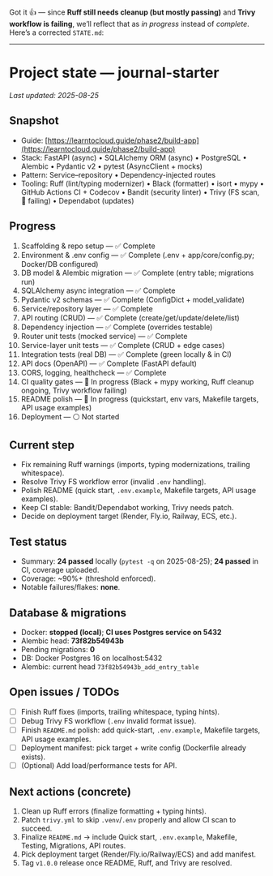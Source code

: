Got it 👍 — since **Ruff still needs cleanup (but mostly passing)** and **Trivy workflow is failing**, we’ll reflect that as *in progress* instead of *complete*. Here’s a corrected `STATE.md`:

---

# Project state — journal-starter

*Last updated: 2025-08-25*

## Snapshot

* Guide: [https://learntocloud.guide/phase2/build-app](https://learntocloud.guide/phase2/build-app)
* Stack: FastAPI (async) • SQLAlchemy ORM (async) • PostgreSQL • Alembic • Pydantic v2 • pytest (AsyncClient + mocks)
* Pattern: Service–repository • Dependency-injected routes
* Tooling: Ruff (lint/typing modernizer) • Black (formatter) • isort • mypy • GitHub Actions CI + Codecov • Bandit (security linter) • Trivy (FS scan, 🚧 failing) • Dependabot (updates)

## Progress

1. Scaffolding & repo setup — ✅ Complete
2. Environment & .env config — ✅ Complete (.env + app/core/config.py; Docker/DB configured)
3. DB model & Alembic migration — ✅ Complete (entry table; migrations run)
4. SQLAlchemy async integration — ✅ Complete
5. Pydantic v2 schemas — ✅ Complete (ConfigDict + model\_validate)
6. Service/repository layer — ✅ Complete
7. API routing (CRUD) — ✅ Complete (create/get/update/delete/list)
8. Dependency injection — ✅ Complete (overrides testable)
9. Router unit tests (mocked service) — ✅ Complete
10. Service-layer unit tests — ✅ Complete (CRUD + edge cases)
11. Integration tests (real DB) — ✅ Complete (green locally & in CI)
12. API docs (OpenAPI) — ✅ Complete (FastAPI default)
13. CORS, logging, healthcheck — ✅ Complete
14. CI quality gates — 🚧 In progress (Black + mypy working, Ruff cleanup ongoing, Trivy workflow failing)
15. README polish — 🚧 In progress (quickstart, env vars, Makefile targets, API usage examples)
16. Deployment — ⚪ Not started

## Current step

* Fix remaining Ruff warnings (imports, typing modernizations, trailing whitespace).
* Resolve Trivy FS workflow error (invalid `.env` handling).
* Polish README (quick start, `.env.example`, Makefile targets, API usage examples).
* Keep CI stable: Bandit/Dependabot working, Trivy needs patch.
* Decide on deployment target (Render, Fly.io, Railway, ECS, etc.).

## Test status

* Summary: **24 passed** locally (`pytest -q` on 2025-08-25); **24 passed** in CI, coverage uploaded.
* Coverage: \~90%+ (threshold enforced).
* Notable failures/flakes: **none**.

## Database & migrations

* Docker: **stopped (local)**; **CI uses Postgres service on 5432**
* Alembic head: **73f82b54943b**
* Pending migrations: **0**
* DB: Docker Postgres 16 on localhost:5432
* Alembic: current head `73f82b54943b_add_entry_table`

## Open issues / TODOs

* [ ] Finish Ruff fixes (imports, trailing whitespace, typing hints).
* [ ] Debug Trivy FS workflow (`.env` invalid format issue).
* [ ] Finish `README.md` polish: add quick-start, `.env.example`, Makefile targets, API usage examples.
* [ ] Deployment manifest: pick target + write config (Dockerfile already exists).
* [ ] (Optional) Add load/performance tests for API.

## Next actions (concrete)

1. Clean up Ruff errors (finalize formatting + typing hints).
2. Patch `trivy.yml` to skip `.venv`/`.env` properly and allow CI scan to succeed.
3. Finalize `README.md` → include Quick start, `.env.example`, Makefile, Testing, Migrations, API routes.
4. Pick deployment target (Render/Fly.io/Railway/ECS) and add manifest.
5. Tag `v1.0.0` release once README, Ruff, and Trivy are resolved.

